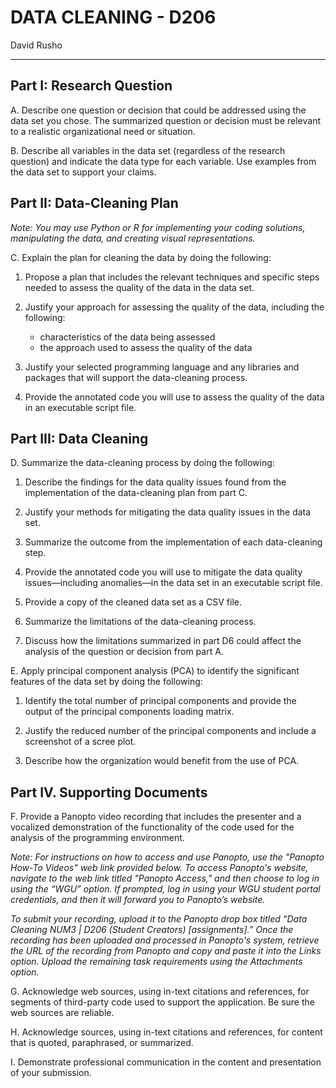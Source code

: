 # DATA CLEANING - D206

David Rusho

---

## Part I: Research Question

A.  Describe one question or decision that could be addressed using the data set you chose. The summarized question or decision must be relevant to a realistic organizational need or situation.

B.  Describe all variables in the data set (regardless of the research question) and indicate the data type for each variable. Use examples from the data set to support your claims.

## Part II: Data-Cleaning Plan

_Note: You may use Python or R for implementing your coding solutions, manipulating the data, and creating visual representations._

C.  Explain the plan for cleaning the data by doing the following:

1. Propose a plan that includes the relevant techniques and specific steps needed to assess the quality of the data in the data set.

2. Justify your approach for assessing the quality of the data, including the following:

   - characteristics of the data being assessed
   - the approach used to assess the quality of the data

3. Justify your selected programming language and any libraries and packages that will support the data-cleaning process.

4. Provide the annotated code you will use to assess the quality of the data in an executable script file.

## Part III: Data Cleaning

D.  Summarize the data-cleaning process by doing the following:

1. Describe the findings for the data quality issues found from the implementation of the data-cleaning plan from part C.

2. Justify your methods for mitigating the data quality issues in the data set.

3. Summarize the outcome from the implementation of each data-cleaning step.

4. Provide the annotated code you will use to mitigate the data quality issues—including anomalies—in the data set in an executable script file.

5. Provide a copy of the cleaned data set as a CSV file.

6. Summarize the limitations of the data-cleaning process.

7. Discuss how the limitations summarized in part D6 could affect the analysis of the question or decision from part A.

E.  Apply principal component analysis (PCA) to identify the significant features of the data set by doing the following:

1. Identify the total number of principal components and provide the output of the principal components loading matrix.

2. Justify the reduced number of the principal components and include a screenshot of a scree plot.

3. Describe how the organization would benefit from the use of PCA.

## Part IV. Supporting Documents

F.  Provide a Panopto video recording that includes the presenter and a vocalized demonstration of the functionality of the code used for the analysis of the programming environment.

_Note: For instructions on how to access and use Panopto, use the "Panopto How-To Videos" web link provided below. To access Panopto's website, navigate to the web link titled "Panopto Access," and then choose to log in using the “WGU” option. If prompted, log in using your WGU student portal credentials, and then it will forward you to Panopto’s website._

_To submit your recording, upload it to the Panopto drop box titled “Data Cleaning NUM3 | D206 (Student Creators) [assignments].” Once the recording has been uploaded and processed in Panopto's system, retrieve the URL of the recording from Panopto and copy and paste it into the Links option. Upload the remaining task requirements using the Attachments option._

G.  Acknowledge web sources, using in-text citations and references, for segments of third-party code used to support the application. Be sure the web sources are reliable.

H.  Acknowledge sources, using in-text citations and references, for content that is quoted, paraphrased, or summarized.

I.  Demonstrate professional communication in the content and presentation of your submission.
